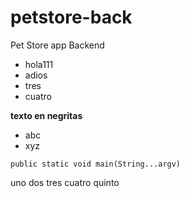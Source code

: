 # petstore-back
Pet Store app Backend

* hola111
* adios
* tres
* cuatro

**texto en negritas**
- abc
- xyz

`public static void main(String...argv)`

uno
dos
tres
cuatro
quinto
